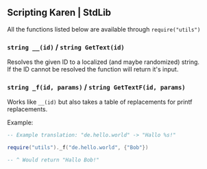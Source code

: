 ## Scripting Karen | StdLib

All the functions listed below are available through `require("utils")`

### `string __(id)` / `string GetText(id)`
Resolves the given ID to a localized (and maybe randomized) string.<br>
If the ID cannot be resolved the function will return it's input.

### `string _f(id, params)` / `string GetTextF(id, params)`
Works like `__(id)` but also takes a table of replacements for printf replacements.

Example:
```lua
-- Example translation: "de.hello.world" -> "Hallo %s!"

require("utils")._f("de.hello.world", {"Bob"})

-- ^ Would return "Hallo Bob!"
```
